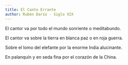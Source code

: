 ```yaml
---
title: El Canto Errante
author: Rubén Darío - Siglo XIX
---
```

El cantor va por todo el mundo
sonriente o meditabundo.

El cantor va sobre la tierra
en blanca paz o en roja guerra.

Sobre el lomo del elefante
por la enorme India alucinante.

En palanquín y en seda fina
por el corazón de la China.
